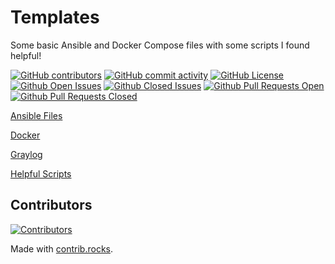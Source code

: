 # Templates

Some basic Ansible and Docker Compose files with some scripts I found helpful!

[![GitHub contributors](https://img.shields.io/github/contributors-anon/kbrown900/Templates?style=for-the-badge)](https://github.com/kbrown900/Templates/graphs/contributors)
[![GitHub commit activity](https://img.shields.io/github/commit-activity/m/kbrown900/Templates?style=for-the-badge)](https://github.com/kbrown900/Templates/commits/main/)
[![GitHub License](https://img.shields.io/github/license/kbrown900/Templates?style=for-the-badge)](https://github.com/kbrown900/Templates/blob/main/LICENSE)
[![Github Open Issues](https://img.shields.io/github/issues/kbrown900/Templates.svg?style=for-the-badge)](https://github.com/kbrown900/Templates/issues)
[![Github Closed Issues](https://img.shields.io/github/issues-closed/kbrown900/Templates.svg?style=for-the-badge)](https://github.com/kbrown900/Templates/issues?q=is%3Aclosed+is%3Aissue)
[![Github Pull Requests Open](https://img.shields.io/github/issues-pr/kbrown900/Templates.svg?style=for-the-badge)](https://github.com/kbrown900/Templates/pulls)
[![Github Pull Requests Closed](https://img.shields.io/github/issues-pr-closed/kbrown900/Templates.svg?style=for-the-badge)](https://github.com/kbrown900/Templates/pulls?q=is%3Apr+is%3Aclosed)

[Ansible Files](https://github.com/kbrown900/Templates/tree/main/ansible)

[Docker](https://github.com/kbrown900/Templates/tree/main/docker)

[Graylog](https://github.com/kbrown900/Templates/tree/main/graylog)

[Helpful Scripts](https://github.com/kbrown900/Templates/tree/main/scripts)

## Contributors

[![Contributors](https://contrib.rocks/image?repo=kbrown900/Templates)](https://github.com/kbrown900/Templates/graphs/contributors)

Made with [contrib.rocks](https://contrib.rocks).
